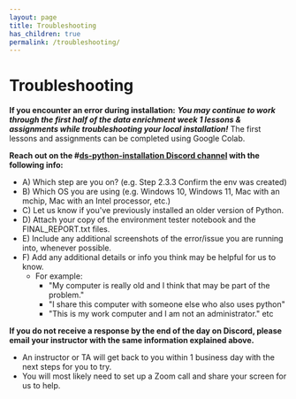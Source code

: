 ```yaml
---
layout: page
title: Troubleshooting
has_children: true
permalink: /troubleshooting/
---
```


# Troubleshooting

**If you encounter an error during installation:**
**_You may continue to work through the first half of the data enrichment week 1 lessons & assignments while troubleshooting your local installation!_** The first lessons and assignments can be completed using Google Colab.

**Reach out on the \#[ds-python-installation Discord channel](https://discord.com/channels/738494436467539968/1099094868762042400) with the following info:**

- A) Which step are you on? (e.g. Step 2.3.3 Confirm the env was created)
- B) Which OS you are using (e.g. Windows 10, Windows 11, Mac with an mchip, Mac with an Intel processor, etc.)
- C) Let us know if you've previously installed an older version of Python.
- D) Attach your copy of the environment tester notebook and the FINAL_REPORT.txt files.
- E) Include any additional screenshots of the error/issue you are running into, whenever possible.
- F) Add any additional details or info you think may be helpful for us to know.
  - For example:
    - "My computer is really old and I think that may be part of the problem."
    - "I share this computer with someone else who also uses python"
    - "This is my work computer and I am not an administrator." etc

**If you do not receive a response by the end of the day on Discord, please email your instructor with the same information explained above.**

- An instructor or TA will get back to you within 1 business day with the next steps for you to try.
- You will most likely need to set up a Zoom call and share your screen for us to help.
